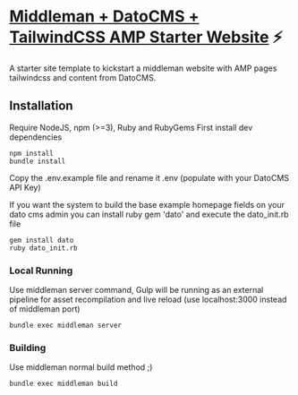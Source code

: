 # [Middleman + DatoCMS + TailwindCSS AMP Starter Website](https://amp-demo.needbrainz.com/) ⚡

A starter site template to kickstart a middleman website with AMP pages tailwindcss and content from DatoCMS.

## Installation
Require NodeJS, npm (>=3), Ruby and RubyGems
First install dev dependencies
```
npm install
bundle install
```

Copy the .env.example file and rename it .env (populate with your DatoCMS API Key)

If you want the system to build the base example homepage fields on your dato cms admin you can install ruby gem 'dato' and execute the dato_init.rb file
```
gem install dato
ruby dato_init.rb
```

### Local Running
Use middleman server command, Gulp will be running as an external pipeline for asset recompilation and live reload (use localhost:3000 instead of middleman port)
```
bundle exec middleman server
```

### Building
Use middleman normal build method ;)
```
bundle exec middleman build
```
